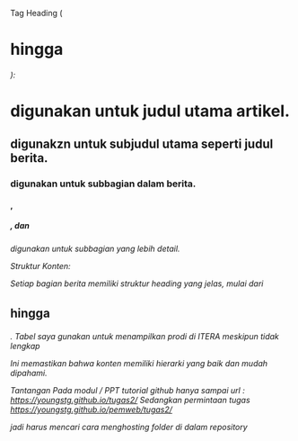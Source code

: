 Tag Heading (<h1> hingga <h6>):

<h1> digunakan untuk judul utama artikel.
<h2> digunakzn untuk subjudul utama seperti judul berita.
<h3> digunakan untuk subbagian dalam berita.
<h4>, <h5>, dan <h6> digunakan untuk subbagian yang lebih detail.

Struktur Konten:

Setiap bagian berita memiliki struktur heading yang jelas, mulai dari <h2> hingga <h6>.
Tabel saya gunakan untuk menampilkan prodi di ITERA meskipun tidak lengkap

Ini memastikan bahwa konten memiliki hierarki yang baik dan mudah dipahami.

Tantangan 
Pada modul / PPT tutorial github hanya sampai url : https://youngstg.github.io/tugas2/
Sedangkan permintaan tugas https://youngstg.github.io/pemweb/tugas2/

jadi harus mencari cara menghosting folder di dalam repository

